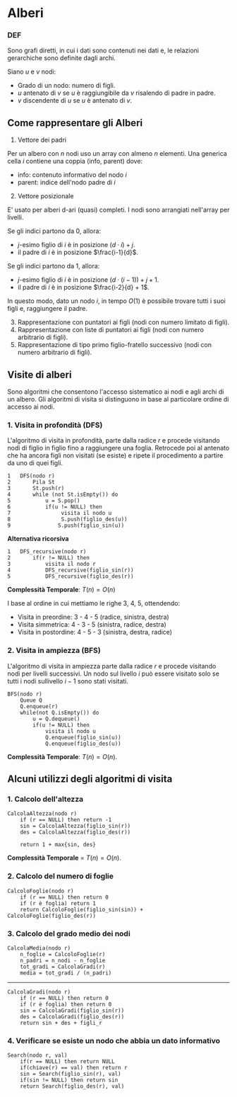 # Alberi

### DEF
Sono grafi diretti, in cui i dati sono contenuti nei dati e, le relazioni gerarchiche sono definite dagli archi.

Siano $u$ e $v$ nodi:

- Grado di un nodo: numero di figli.
- $u$ antenato di $v$ se $u$ è raggiungibile da $v$ risalendo di padre in padre.
- $v$ discendente di $u$ se $u$ è antenato di $v$.

## Come rappresentare gli Alberi

1. Vettore dei padri

Per un albero con $n$ nodi uso un array con almeno $n$ elementi. Una generica cella $i$ contiene una coppia (info, parent)
dove:

- info: contenuto informativo del nodo $i$
- parent: indice dell'nodo padre di $i$

2. Vettore posizionale

E' usato per alberi d-ari (quasi) completi. I nodi sono arrangiati nell'array per livelli. 

Se gli indici partono da 0, allora:
- $j$-esimo figlio di $i$ è in posizione $(d\cdot i) + j$.
- il padre di $i$ è in posizione $\frac{i-1}{d}$.

Se gli indici partono da 1, allora:
- $j$-esimo figlio di $i$ è in posizione $(d\cdot (i - 1)) + j + 1$.
- il padre di $i$ è in posizione $\frac{i-2}{d} + 1$.

In questo modo, dato un nodo $i$, in tempo $O(1)$ è possibile trovare tutti i suoi figli e, raggiungere il padre.

3. Rappresentazione con puntatori ai figli (nodi con numero limitato di figli).
4. Rappresentazione con liste di puntatori ai figli (nodi con numero arbitrario di figli).
5. Rappresentazione di tipo primo figlio-fratello successivo (nodi con numero arbitrario di figli).

## Visite di alberi

Sono algoritmi che consentono l'accesso sistematico ai nodi e agli archi di un albero. Gli algoritmi di visita si 
distinguono in base al particolare ordine di accesso ai nodi.


### 1. Visita in profondità (DFS)

L'algoritmo di visita in profondità, parte dalla radice $r$ e procede visitando nodi di figlio in figlio fino a 
raggiungere una foglia. Retrocede poi al antenato che ha ancora figli non visitati (se esiste) e ripete il procedimento
a partire da uno di quei figli.

```
1   DFS(nodo r)
2       Pila St
3       St.push(r)
4       while (not St.isEmpty()) do 
5           u = S.pop()
6           if(u != NULL) then
7                visita il nodo u
8                S.push(figlio_des(u))
9               S.push(figlio_sin(u))
```
**Alternativa ricorsiva**

```
1   DFS_recursive(nodo r)
2       if(r != NULL) then
3           visita il nodo r
4           DFS_recursive(figlio_sin(r))
5           DFS_recursive(figlio_des(r))
```
**Complessità Temporale**: $T(n) = O(n)$

I base al ordine in cui mettiamo le righe 3, 4, 5, ottendendo:
- Visita in preordine: 3 - 4 - 5 (radice, sinistra, destra)
- Visita simmetrica: 4 - 3 - 5 (sinistra, radice, destra)     
- Visita in postordine: 4 - 5 - 3 (sinistra, destra, radice)

### 2. Visita in ampiezza (BFS)

L'algoritmo di visita in ampiezza parte dalla radice $r$ e procede visitando nodi per livelli successivi.
Un nodo sul livello $i$ può essere visitato solo se tutti i nodi sullivello $i - 1$ sono stati visitati.

```
BFS(nodo r)
    Queue Q
    Q.enqueue(r)
    while(not Q.isEmpty()) do
        u = Q.dequeue()
        if(u != NULL) then 
            visita il nodo u
            Q.enqueue(figlio_sin(u))
            Q.enqueue(figlio_des(u))
```
**Complessità Temporale**: $T(n) = O(n)$.

## Alcuni utilizzi degli algoritmi di visita

### 1. Calcolo dell'altezza 

```
CalcolaAltezza(nodo r)
    if (r == NULL) then return -1
    sin = CalcolaAltezza(figlio_sin(r))
    des = CalcolaAltezza(figlio_des(r))

    return 1 + max{sin, des}
```

**Complessità Temporale** = $T(n) = O(n)$.

### 2. Calcolo del numero di foglie

```
CalcoloFoglie(nodo r)
    if (r == NULL) then return 0
    if (r è foglia) return 1
    return CalcoloFoglie(figlio_sin(sin)) + CalcoloFoglie(figlio_des(r))
```

### 3. Calcolo del grado medio dei nodi

```
CalcolaMedia(nodo r)
    n_foglie = CalcoloFoglie(r)
    n_padri = n_nodi - n_foglie
    tot_gradi = CalcolaGradi(r)
    media = tot_gradi / (n_padri) 
```
--------------------------------------
```
CalcolaGradi(nodo r)
    if (r == NULL) then return 0
    if (r è foglia) then return 0
    sin = CalcolaGradi(figlio_sin(r))
    des = CalcolaGradi(figlio_des(r))
    return sin + des + figli_r
```

### 4. Verificare se esiste un nodo che abbia un dato informativo

```
Search(nodo r, val)
    if(r == NULL) then return NULL 
    if(chiave(r) == val) then return r 
    sin = Search(figlio_sin(r), val)
    if(sin != NULL) then return sin 
    return Search(figlio_des(r), val)
```

